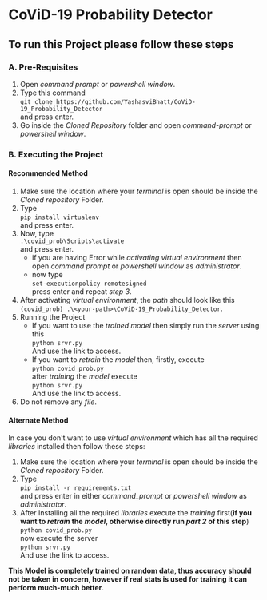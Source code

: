 # CoViD-19 Probability Detector

## To run this Project please follow these steps

### A. Pre-Requisites
1. Open _command prompt_ or _powershell window_.
2. Type this command<br>`git clone https://github.com/YashasviBhatt/CoViD-19_Probability_Detector`<br>and press enter.
3. Go inside the _Cloned Repository_ folder and open _command-prompt_ or _powershell window_.

### B. Executing the Project
#### Recommended Method
1. Make sure the location where your _terminal_ is open should be inside the _Cloned repository_ Folder.
2. Type<br>`pip install virtualenv`<br>and press enter.
3. Now, type<br>`.\covid_prob\Scripts\activate`<br>and press enter.
    - if you are having Error while _activating virtual environment_ then open _command prompt_ or _powershell window_ as _administrator_.
    - now type<br>`set-executionpolicy remotesigned`<br>press enter and repeat _step 3_.
4. After activating _virtual environment_, the _path_ should look like this ```(covid_prob) .\<your-path>\CoViD-19_Probability_Detector```.
5. Running the Project
    - If you want to use the _trained model_ then simply run the _server_ using this<br>`python srvr.py`<br>And use the link to access.
    - If you want to _retrain_ the _model_ then, firstly, execute<br>`python covid_prob.py`<br>after _training_ the _model_ execute<br>`python srvr.py`<br>And use the link to access.
6. Do not remove any _file_.

#### Alternate Method
In case you don't want to use _virtual environment_ which has all the required _libraries_ installed then follow these steps:<br>
1. Make sure the location where your _terminal_ is open should be inside the _Cloned repository_ Folder.
2. Type<br>`pip install -r requirements.txt`<br> and press enter in either _command_prompt_ or _powershell window_ as _administrator_.
3. After Installing all the required _libraries_ execute the _training_ first(**if you want to _retrain_ the _model_, otherwise directly run _part 2_ of this step**)<br>`python covid_prob.py`<br>now execute the server<br>`python srvr.py`<br>And use the link to access.

**This Model is completely trained on random data, thus accuracy should not be taken in concern, however if real stats is used for training it can perform much-much better**.